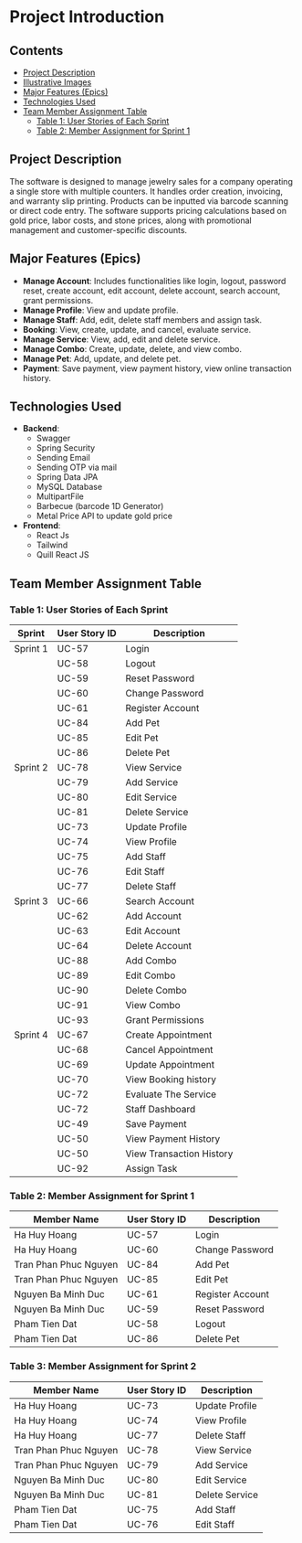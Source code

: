 
# Project Introduction

## Contents
- [Project Description](#project-description)
- [Illustrative Images](#illustrative-images)
- [Major Features (Epics)](#major-features-epics)
- [Technologies Used](#technologies-used)
- [Team Member Assignment Table](#team-member-assignment-table)
  - [Table 1: User Stories of Each Sprint](#table-1-user-stories-of-each-sprint)
  - [Table 2: Member Assignment for Sprint 1](#table-2-member-assignment-for-sprint-1)

## Project Description
The software is designed to manage jewelry sales for a company operating a single store with multiple counters. It handles order creation, invoicing, and warranty slip printing. Products can be inputted via barcode scanning or direct code entry. The software supports pricing calculations based on gold price, labor costs, and stone prices, along with promotional management and customer-specific discounts.

## Major Features (Epics)
- **Manage Account**: Includes functionalities like login, logout, password reset, create account, edit account, delete account, search account, grant permissions.
- **Manage Profile**: View and update profile.
- **Manage Staff**: Add, edit, delete staff members and assign task.
- **Booking**: View, create, update, and cancel, evaluate service.
- **Manage Service**: View, add, edit and delete service.
- **Manage Combo**: Create, update, delete, and view combo.
- **Manage Pet**: Add, update, and delete pet.
- **Payment**: Save payment, view payment history, view online transaction history.

## Technologies Used
- **Backend**:
  - Swagger
  - Spring Security
  - Sending Email
  - Sending OTP via mail
  - Spring Data JPA
  - MySQL Database
  - MultipartFile
  - Barbecue (barcode 1D Generator)
  - Metal Price API to update gold price
- **Frontend**:
  - React Js
  - Tailwind
  - Quill React JS

## Team Member Assignment Table

### Table 1: User Stories of Each Sprint
| Sprint   | User Story ID | Description                |
|----------|----------------|----------------------------|
| Sprint 1 | UC-57    | Login                      |
|          | UC-58    | Logout                     |
|          | UC-59    | Reset Password             |
|          | UC-60    | Change Password            |
|          | UC-61    | Register Account           |
|          | UC-84    | Add Pet                    |
|          | UC-85    | Edit Pet                   |
|          | UC-86    | Delete Pet                 |
| Sprint 2 | UC-78    | View Service               |
|          | UC-79    | Add Service                |
|          | UC-80    | Edit Service               |
|          | UC-81    | Delete Service             |
|          | UC-73    | Update Profile             |
|          | UC-74    | View Profile               |
|          | UC-75    | Add Staff                  |
|          | UC-76    | Edit Staff                 |
|          | UC-77    | Delete Staff               |
| Sprint 3 | UC-66    | Search Account             |
|          | UC-62    | Add Account                |
|          | UC-63    | Edit Account               |
|          | UC-64    | Delete Account             |
|          | UC-88    | Add Combo                  |
|          | UC-89    | Edit Combo                 |
|          | UC-90    | Delete Combo               |
|          | UC-91    | View Combo                 |
|          | UC-93    | Grant Permissions          |
| Sprint 4 | UC-67    | Create Appointment         |
|          | UC-68    | Cancel Appointment         |
|          | UC-69    | Update Appointment         |
|          | UC-70    | View Booking history       |
|          | UC-72    | Evaluate The Service       |
|          | UC-72    | Staff Dashboard            |
|          | UC-49    | Save Payment               |
|          | UC-50    | View Payment History       |
|          | UC-50    | View Transaction History   |
|          | UC-92    | Assign Task                |

### Table 2: Member Assignment for Sprint 1
| Member Name | User Story ID | Description            |
|-------------|---------------|------------------------|
| Ha Huy Hoang     | UC-57   | Login                  |
| Ha Huy Hoang     | UC-60   | Change Password        |
| Tran Phan Phuc Nguyen    | UC-84    | Add Pet                    |
| Tran Phan Phuc Nguyen    | UC-85    | Edit Pet                   |
| Nguyen Ba Minh Duc       | UC-61    | Register Account           |
| Nguyen Ba Minh Duc       | UC-59    | Reset Password             |
| Pham Tien Dat   | UC-58    | Logout                     |
| Pham Tien Dat   | UC-86    | Delete Pet                 |

### Table 3: Member Assignment for Sprint 2
| Member Name | User Story ID | Description            |
|-------------|---------------|------------------------|
| Ha Huy Hoang     | UC-73    | Update Profile             |
| Ha Huy Hoang     | UC-74    | View Profile               |
| Ha Huy Hoang     | UC-77    | Delete Staff               |
| Tran Phan Phuc Nguyen    | UC-78    | View Service               |
| Tran Phan Phuc Nguyen    | UC-79    | Add Service                |
| Nguyen Ba Minh Duc       | UC-80    | Edit Service               |
| Nguyen Ba Minh Duc       | UC-81    | Delete Service             |
| Pham Tien Dat    | UC-75    | Add Staff                  |
| Pham Tien Dat    | UC-76    | Edit Staff                 |
